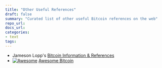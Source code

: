 ```yaml
---
title: "Other Useful References"
draft: false
summary: "Curated list of other useful Bitcoin references on the web"
repo_url: 
docs_url: 
categories:
- text
tags:
---
```


- Jameson Lopp's [Bitcoin Information &amp; References](https://www.lopp.net/bitcoin-information.html)
- [![Awesome](https://awesome.re/badge-flat.svg)](https://awesome.re) [Awesome Bitcoin](https://github.com/igorbarinov/awesome-bitcoin)
